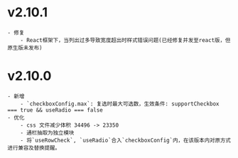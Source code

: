 # v2.10.1
    - 修复
        - React框架下，当列出过多导致宽度超出时样式错误问题(已经修复并发至react版，但原生版未发布)

# v2.10.0
    - 新增
        - `checkboxConfig.max`: 复选时最大可选数，生效条件: supportCheckbox === true && useRadio === false
    - 优化
        - css 文件减少体积 34496 -> 23350
        - 通栏抽取为独立模块
        - 将`useRowCheck`, `useRadio`合入`checkboxConfig`内，在该版本内对原方式进行兼容及替换提醒。
